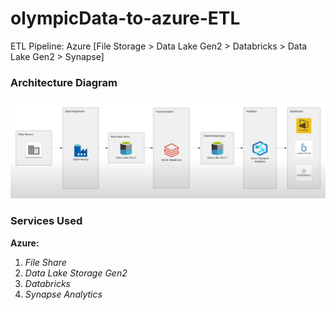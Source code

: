 ﻿# olympicData-to-azure-ETL

ETL Pipeline: Azure [File Storage > Data Lake Gen2 > Databricks > Data Lake Gen2 > Synapse]

### Architecture Diagram

![Architecture Diagram](https://raw.githubusercontent.com/rokusho235/olympicData-to-azure-ETL/main/arch.png)

### Services Used

**Azure:**
1.  *File Share*
2.  *Data Lake Storage Gen2*
3.  *Databricks*
4.  *Synapse Analytics*
